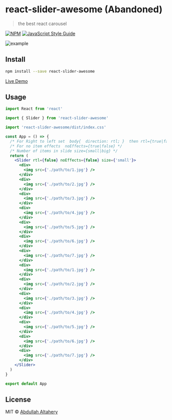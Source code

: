 # react-slider-awesome (Abandoned) 

> the best react carousel

[![NPM](https://img.shields.io/npm/v/react-slider-awesome.svg)](https://www.npmjs.com/package/react-slider-awesome) [![JavaScript Style Guide](https://img.shields.io/badge/code_style-standard-brightgreen.svg)](https://standardjs.com)

![example](https://github.com/KernelCode/react-slider-awesome/raw/main/example.gif)

## Install

```bash
npm install --save react-slider-awesome
```

[Live Demo](http://altahery.com/react-slider-awesome/)

## Usage

```jsx
import React from 'react'

import { Slider } from 'react-slider-awesome'

import 'react-slider-awesome/dist/index.css'

const App = () => {
  /* For Right to left set  body{  direction: rtl; }  then rtl={true|false} */
  /* For no item effects  noEffects={true|false} */
  /* Number of items in slide size={small|big} */
  return (
    <Slider rtl={false} noEffects={false} size={'small'}>
      <div>
        <img src={'./path/to/1.jpg'} />
      </div>
      <div>
        <img src={'./path/to/2.jpg'} />
      </div>
      <div>
        <img src={'./path/to/3.jpg'} />
      </div>
      <div>
        <img src={'./path/to/4.jpg'} />
      </div>
      <div>
        <img src={'./path/to/5.jpg'} />
      </div>
      <div>
        <img src={'./path/to/6.jpg'} />
      </div>
      <div>
        <img src={'./path/to/7.jpg'} />
      </div>
      <div>
        <img src={'./path/to/1.jpg'} />
      </div>
      <div>
        <img src={'./path/to/2.jpg'} />
      </div>
      <div>
        <img src={'./path/to/3.jpg'} />
      </div>
      <div>
        <img src={'./path/to/4.jpg'} />
      </div>
      <div>
        <img src={'./path/to/5.jpg'} />
      </div>
      <div>
        <img src={'./path/to/6.jpg'} />
      </div>
      <div>
        <img src={'./path/to/7.jpg'} />
      </div>
    </Slider>
  )
}

export default App
```

## License

MIT © [Abdullah Altahery](https://github.com/kernelcode)
